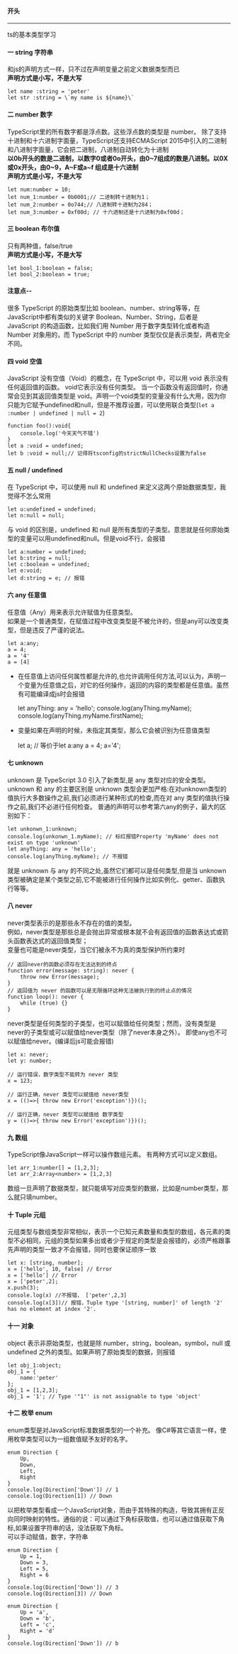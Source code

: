 #### 开头
--------------
ts的基本类型学习

#### 一 string 字符串
 和js的声明方式一样，只不过在声明变量之前定义数据类型而已  
__声明方式是小写，不是大写__

	let name :string = 'peter'
	let str :string = \`my name is ${name}\`

#### 二 number 数字
TypeScript里的所有数字都是浮点数。这些浮点数的类型是 number。 除了支持十进制和十六进制字面量，TypeScript还支持ECMAScript 2015中引入的二进制和八进制字面量，它会把二进制，八进制自动转化为十进制  
__以0b开头的数是二进制，以数字0或者0o开头，由0~7组成的数是八进制。以0X或0x开头，由0\~9，A\~F或a\~f 组成是十六进制__  
__声明方式是小写，不是大写__

	let num:number = 10;
	let num_1:number = 0b0001;// 二进制转十进制为1；
	let num_2:number = 0o744;// 八进制转十进制为284；
	let num_3:number = 0xf00d; // 十六进制还是十六进制为0xf00d；
  
#### 三 boolean 布尔值
只有两种值，false/true  
__声明方式是小写，不是大写__

	let bool_1:boolean = false;
	let bool_2:boolean = true;

#### 注意点--
很多 TypeScript 的原始类型比如 boolean、number、string等等，在JavaScript中都有类似的关键字 Boolean、Number、String，后者是 JavaScript 的构造函数，比如我们用 Number 用于数字类型转化或者构造 Number 对象用的，而 TypeScript 中的 number 类型仅仅是表示类型，两者完全不同。

#### 四 void 空值
JavaScript 没有空值（Void）的概念，在 TypeScript 中，可以用 void 表示没有任何返回值的函数。
void它表示没有任何类型。 当一个函数没有返回值时，你通常会见到其返回值类型是 void。声明一个void类型的变量没有什么大用，因为你只能为它赋予undefined和null，但是不推荐设置，可以使用联合类型(`let a :number | undefined | null = 2`)

	function foo():void{
		console.log('今天天气不错')
	}
	let a :void = undefined;
	let b :void = null;// 记得将tsconfig的strictNullChecks设置为false
    
#### 五 null / undefined
在 TypeScript 中，可以使用 null 和 undefined 来定义这两个原始数据类型，我觉得不怎么常用

	let u:undefined = undefined;
	let n:null = null;
	
与 void 的区别是，undefined 和 null 是所有类型的子类型。意思就是任何原始类型的变量可以用undefined和null。但是void不行，会报错

	let a:number = undefined;
	let b:string = null;
	let c:boolean = undefined;
	let e:void;
	let d:string = e; // 报错

#### 六 any 任意值
任意值（Any）用来表示允许赋值为任意类型。  
如果是一个普通类型，在赋值过程中改变类型是不被允许的，但是any可以改变类型，但是违反了严谨的说法。  

	let a:any;
	a = 4;
	a = '4'
	a = [4]

* 在任意值上访问任何属性都是允许的,也允许调用任何方法,可以认为，声明一个变量为任意值之后，对它的任何操作，返回的内容的类型都是任意值。虽然有可能编译成js时会报错

	let anyThing: any = 'hello';
	console.log(anyThing.myName);
	console.log(anyThing.myName.firstName);

* 变量如果在声明的时候，未指定其类型，那么它会被识别为任意值类型

	let a; // 等价于let a:any
	a = 4;
	a='4';

#### 七 unknown 
unknown 是 TypeScript 3.0 引入了新类型,是 any 类型对应的安全类型。
unknown 和 any 的主要区别是 unknown 类型会更加严格:在对unknown类型的值执行大多数操作之前,我们必须进行某种形式的检查,而在对 any 类型的值执行操作之前,我们不必进行任何检查。
普通的声明可以参考第六any的例子，最大的区别如下：

	let unkonwn_1:unknown;
	console.log(unkonwn_1.myName); // 标红报错Property 'myName' does not exist on type 'unknown'
	let anyThing: any = 'hello';
	console.log(anyThing.myName); // 不报错

就是 unknown 与 any 的不同之处,虽然它们都可以是任何类型,但是当 unknown 类型被确定是某个类型之前,它不能被进行任何操作比如实例化、getter、函数执行等等。

#### 八 never 
never类型表示的是那些永不存在的值的类型。  
例如，never类型是那些总是会抛出异常或根本就不会有返回值的函数表达式或箭头函数表达式的返回值类型；  
变量也可能是never类型，当它们被永不为真的类型保护所约束时

	// 返回never的函数必须存在无法达到的终点
	function error(message: string): never {
		throw new Error(message);
	}
	// 返回值为 never 的函数可以是无限循环这种无法被执行到的终止点的情况
	function loop(): never {
		while (true) {}
	}

never类型是任何类型的子类型，也可以赋值给任何类型；然而，没有类型是never的子类型或可以赋值给never类型（除了never本身之外）。 即使any也不可以赋值给never。(编译后js可能会报错)

	let x: never;
	let y: number;

	// 运行错误，数字类型不能转为 never 类型
	x = 123;

	// 运行正确，never 类型可以赋值给 never类型
	x = (()=>{ throw new Error('exception')})();

	// 运行正确，never 类型可以赋值给 数字类型
	y = (()=>{ throw new Error('exception')})();

#### 九 数组
TypeScript像JavaScript一样可以操作数组元素。 有两种方式可以定义数组。

	let arr_1:number[] = [1,2,3];
	let arr_2:Array<number> = [1,2,3]

数组一旦声明了数据类型，就只能填写对应类型的数据，比如是number类型，那么就只填number。

#### 十 Tuple 元组
元组类型与数组类型非常相似，表示一个已知元素数量和类型的数组，各元素的类型不必相同，元组的类型如果多出或者少于规定的类型是会报错的，必须严格跟事先声明的类型一致才不会报错，同时也要保证顺序一致

	let x: [string, number];
	x = ['hello', 10, false] // Error
	x = ['hello'] // Error
	x = ['peter',2];
	x.push(3);
	console.log(x) //不报错， ['peter',2,3]
	console.log(x[3])// 报错，Tuple type '[string, number]' of length '2' has no element at index '2'.

#### 十一 对象
object 表示非原始类型，也就是除 number，string，boolean，symbol，null 或 undefined 之外的类型。如果声明了原始类型的数据，则报错

	let obj_1:object;
	obj_1 = {
		name:'peter'
	};
	obj_1 = [1,2,3];
	obj_1 = '1'; // Type '"1"' is not assignable to type 'object'

#### 十二 枚举 enum
enum类型是对JavaScript标准数据类型的一个补充。 像C#等其它语言一样，使用枚举类型可以为一组数值赋予友好的名字。

	enum Direction {
		Up,
		Down,
		Left,
		Right
	}
	console.log(Direction['Down']) // 1
	console.log(Direction[1]) // Down

以把枚举类型看成一个JavaScript对象，而由于其特殊的构造，导致其拥有正反向同时映射的特性。通俗的说：可以通过下角标获取值，也可以通过值获取下角标,如果设置字符串的话，没法获取下角标。  
可以手动赋值，数字，字符串

	enum Direction {
		Up = 1,
		Down = 3,
		Left = 5,
		Right = 6
	}
	console.log(Direction['Down']) // 3
	console.log(Direction[3]) // Down

	enum Direction {
		Up = 'a',
		Down = 'b',
		Left = 'c',
		Right = 'd'
	}
	console.log(Direction['Down']) // b


